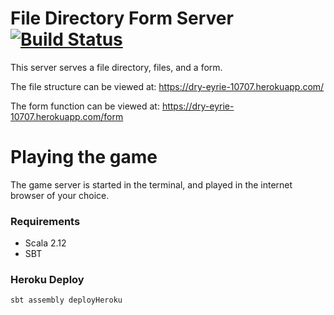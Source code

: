 # File Directory Form Server [![Build Status](https://travis-ci.org/kyle-annen/file-directory-form-server.svg?branch=master)](https://travis-ci.org/kyle-annen/file-directory-form-server)

This server serves a file directory, files, and a form.

The file structure can be viewed at: https://dry-eyrie-10707.herokuapp.com/

The form function can be viewed at: https://dry-eyrie-10707.herokuapp.com/form

# Playing the game

The game server is started in the terminal, and played in the internet browser of your choice.

### Requirements

* Scala 2.12
* SBT

### Heroku Deploy

```bash
sbt assembly deployHeroku
```


